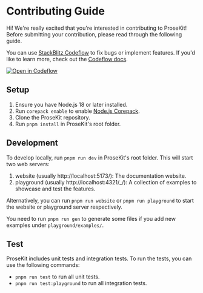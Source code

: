 # Contributing Guide

Hi! We're really excited that you're interested in contributing to ProseKit! Before submitting your contribution, please read through the following guide.

You can use [StackBlitz Codeflow](https://stackblitz.com/codeflow) to fix bugs or implement features. If you'd like to learn more, check out the [Codeflow docs](https://developer.stackblitz.com/codeflow/what-is-codeflow).

[![Open in Codeflow](https://developer.stackblitz.com/img/open_in_codeflow.svg)](https://pr.new/ocavue/prosekit)

## Setup

1. Ensure you have Node.js 18 or later installed.
2. Run `corepack enable` to enable [Node.js Corepack](https://github.com/nodejs/corepack).
3. Clone the ProseKit repository.
4. Run `pnpm install` in ProseKit's root folder.

## Development

To develop locally, run `pnpm run dev` in ProseKit's root folder. This will start two web servers:

1. website (usually http://localhost:5173/): The documentation website.
2. playground (usually http://localhost:4321/\_/): A collection of examples to showcase and test the features.

Alternatively, you can run `pnpm run website` or `pnpm run playground` to start the website or playground server respectively.

You need to run `pnpm run gen` to generate some files if you add new examples under `playground/examples/`.

## Test

ProseKit includes unit tests and integration tests. To run the tests, you can use the following commands:

- `pnpm run test` to run all unit tests.
- `pnpm run test:playground` to run all integration tests.
